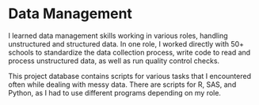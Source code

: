 # Data Management

I learned data management skills working in various roles, handling unstructured and structured data. In one role, I worked directly with 50+ schools to standardize the data collection process, write code to read and process unstructured data, as well as run quality control checks. 

This project database contains scripts for various tasks that I encountered often while dealing with messy data. There are scripts for R, SAS, and Python, as I had to use different programs depending on my role.  
